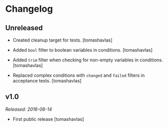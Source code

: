 Changelog
=========

Unreleased
----------

- Created cleanup target for tests.
  [tomashavlas]

- Added `bool` filter to boolean variables in conditions.
  [tomashavlas]

- Added `trim` filter when checking for non-empty variables in conditions.
  [tomashavlas]

- Replaced complex conditions with `changed` and `failed` filters in acceptance tests.
  [tomashavlas]

v1.0
----

*Released: 2016-06-14*

- First public release
  [tomashavlas]
